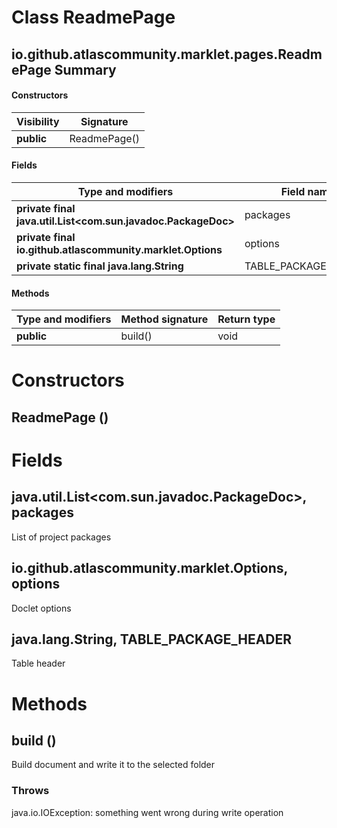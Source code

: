 Class ReadmePage
================
io.github.atlascommunity.marklet.pages.ReadmePage
Summary
-------
#### Constructors
| Visibility | Signature    |
| ---------- | ------------ |
| **public** | ReadmePage() |
#### Fields
| Type and modifiers                                           | Field name           |
| ------------------------------------------------------------ | -------------------- |
| **private final java.util.List<com.sun.javadoc.PackageDoc>** | packages             |
| **private final io.github.atlascommunity.marklet.Options**   | options              |
| **private static final java.lang.String**                    | TABLE_PACKAGE_HEADER |
#### Methods
| Type and modifiers | Method signature | Return type |
| ------------------ | ---------------- | ----------- |
| **public**         | build()          | void        |

Constructors
============
ReadmePage ()
-------------


Fields
======
java.util.List<com.sun.javadoc.PackageDoc>, packages
----------------------------------------------------
List of project packages

io.github.atlascommunity.marklet.Options, options
-------------------------------------------------
Doclet options

java.lang.String, TABLE_PACKAGE_HEADER
--------------------------------------
Table header


Methods
=======
build ()
--------
Build document and write it to the selected folder
### Throws
java.io.IOException: something went wrong during write operation


